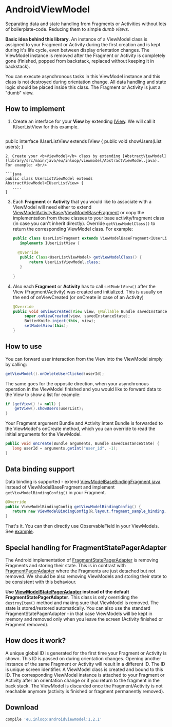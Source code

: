 AndroidViewModel
================

Separating data and state handling from Fragments or Activities without lots of boilerplate-code. Reducing them to simple <i>dumb views</i>.

<b>Basic idea behind this library</b>.
An instance of a ViewModel class is assigned to your Fragment or Activity during the first creation and is kept during it's life cycle, even between display orientation changes. The ViewModel instance is removed after the Fragment or Activity is completely gone (finished, popped from backstack, replaced without keeping it in backstack).

You can execute asynchronous tasks in this ViewModel instance and this class is not destroyed during orientation change. All data handling and state logic should be placed inside this class. The Fragment or Activity is just a "dumb" view.


How to implement
--------

1. Create an interface for your <b>View</b> by extending [IView](library/src/main/java/eu/inloop/viewmodel/IView.java). We will call it IUserListView for this example.

   ```java
   
  public interface IUserListView extends IView {
      public void showUsers(List<User> users);
  }
   ```
2. Create your <b>ViewModel</b> class by extending [AbstractViewModel](library/src/main/java/eu/inloop/viewmodel/AbstractViewModel.java). For example: <br/>

   ```java
   public class UserListViewModel extends AbstractViewModel<IUserListView> {
      ....
   }
   ```
3. Each <b>Fragment</b> or <b>Activity</b> that you would like to associate with a ViewModel will need either to extend [ViewModelActivityBase](library/src/main/java/eu/inloop/viewmodel/base/ViewModelBaseActivity.java)/[ViewModelBaseFragment](library/src/main/java/eu/inloop/viewmodel/base/ViewModelBaseFragment.java) or copy the implementation from these classes to your base activity/fragment class (in case you can't inherit directly). Override ```getViewModelClass()``` to return the corresponding ViewModel class. For example: <br/>
  
   ```java
   public class UserListFragment extends ViewModelBaseFragment<IUserListView, UserListViewModel> 
      implements IUserListView {
      
     @Override
      public Class<UserListViewModel> getViewModelClass() {
          return UserListViewModel.class;
      }
      
   }
   ```

4. Also each <b>Fragment</b> or <b>Activity</b> has to call ```setModelView()``` after the View (Fragment/Activity) was created and initialized. This is usually on the end of onViewCreated (or onCreate in case of an Activity) <br/>
  
   ```java
   @Override
   public void onViewCreated(View view, @Nullable Bundle savedInstanceState) {
        super.onViewCreated(view, savedInstanceState);
        ButterKnife.inject(this, view);
        setModelView(this);
   }
   ```  
  
How to use
--------

You can forward user interaction from the View into the ViewModel simply by calling:

  ```java
  getViewModel().onDeleteUserClicked(userId);
  ```
  
The same goes for the opposite direction, when your asynchronous operation in the ViewModel finished and you would like to forward data to the View to show a list for example:

  ```java
  if (getView() != null) {
      getView().showUsers(userList);
  }
  ```

Your Fragment argument Bundle and Activity intent Bundle is forwarded to the ViewModel's onCreate method, which you can override to read the initial arguments for the ViewModel.

   ```java 
   public void onCreate(Bundle arguments, Bundle savedInstanceState) {
      long userId = arguments.getInt("user_id", -1);
   }
   ``` 

Data binding support
--------
Data binding is supported - extend [ViewModelBaseBindingFragment.java](library/src/main/java/eu/inloop/viewmodel/binding/ViewModelBaseBindingFragment.java) instead of ViewModelBaseFragment and implement ```getViewModelBindingConfig()``` in your Fragment.

   ``` java
   @Override
   public ViewModelBindingConfig getViewModelBindingConfig() {
      return new ViewModelBindingConfig(R.layout.fragment_sample_binding, getActivity());
   }
   ```

That's it. You can then directly use ObservableField in your ViewModels. See [example](sample/src/main/java/eu/inloop/viewmodel/sample/viewmodel/SampleBindingViewModel.java). 

Special handling for FragmentStatePagerAdapter
--------
The Android implementation of [FragmentStatePagerAdapter](https://developer.android.com/reference/android/support/v4/app/FragmentStatePagerAdapter.html) is removing Fragments and storing their state. This is in contrast with [FragmentPagerAdapter](https://developer.android.com/reference/android/support/v4/app/FragmentPagerAdapter.html) where the Fragments are just detached but not removed.
We should be also removing ViewModels and storing their state to be consistent with this behaviour.

<b>Use [ViewModelStatePagerAdapter](library/src/main/java/eu/inloop/viewmodel/support/ViewModelStatePagerAdapter.java) instead of the default FragmentStatePagerAdapter</b>. This class is only overriding the ```destroyItem()``` method and making sure that ViewModel is removed. The state is stored/restored automatically.
You can also use the standard FragmentStatePagerAdapter - in that case ViewModels will be kept in memory and removed only when you leave the screen (Activity finished or Fragment removed).

How does it work?
--------

A unique global ID is generated for the first time your Fragment or Activity is shown. This ID is passed on during orientation changes. Opening another instance of the same Fragment or Activity will result in a different ID. The ID is unique screen identifier. A ViewModel class is created and bound to this ID. The corresponding ViewModel instance is attached to your Fragment or Activity after an orientation change or if you return to the fragment in the back stack.
The ViewModel is discarded once the Fragment/Activity is not reachable anymore (activity is finished or fragment permanently removed).


Download
--------

```groovy
compile 'eu.inloop:androidviewmodel:1.2.1'
```

